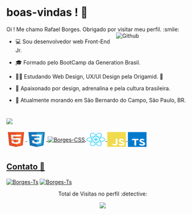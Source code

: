 # boas-vindas ! 👋

</p>
<div size='20px'> Oi ! Me chamo Rafael Borges. Obrigado por visitar meu perfil. :smile: 
</div>



<img width="43%" align="right" alt="Github" src="https://i.imgur.com/6T8EXes.png"/>


- 💻 Sou desenvolvedor web Front-End Jr.

- 🎓 Formado pelo BootCamp da Generation Brasil. 
  
- 👨‍🎓 Estudando Web Design, UX/UI Design pela Origamid. 🐺

- 💖 Apaixonado por design, adrenalina e pela cultura brasileira.

- 📍 Atualmente morando em São Bernardo do Campo, São Paulo, BR.

#

<div>
  <a href="https://github.com/okborges">
  <img height="200em" src="https://github-readme-stats.vercel.app/api/top-langs/?username=okborges&layout=compact&langs_count=7&theme=codeSTACKr"/>
</div>
  
<div style="display: inline_block"><br>
  <img align="center" alt="Borges-HTML" height="40" width="50" src="https://raw.githubusercontent.com/devicons/devicon/master/icons/html5/html5-original.svg">
  <img align="center" alt="Borges-CSS" height="40" width="50" src="https://raw.githubusercontent.com/devicons/devicon/master/icons/css3/css3-original.svg">
  <img align="center" alt="Borges-CSS" height="40" width="50" src="https://cdn.jsdelivr.net/gh/devicons/devicon/icons/angularjs/angularjs-original.svg">
  <img align="center" alt="Borges-React" height="40" width="50" src="https://raw.githubusercontent.com/devicons/devicon/master/icons/react/react-original.svg">
  <img align="center" alt="Borges-Js" height="40" width="50" src="https://raw.githubusercontent.com/devicons/devicon/master/icons/javascript/javascript-plain.svg">
  <img align="center" alt="Borges-Ts" height="40" width="50" src="https://raw.githubusercontent.com/devicons/devicon/master/icons/typescript/typescript-plain.svg">
</div>
 
#
## Contato 🤙
  <div>
   <a href= https://www.linkedin.com/in/okborges target="_blank" >
    <img align="center" alt="Borges-Ts" src="https://img.shields.io/badge/LinkedIn-0077B5?style=for-the-badge&logo=linkedin&logoColor=white"></a>
  
   <a href= mailto:rafaelborges.av@gmail.com >
    <img align="center" alt="Borges-Ts"  src="https://img.shields.io/badge/Gmail-D14836?style=for-the-badge&logo=gmail&logoColor=white"></a>
  
  </div>
  
  <p align="center"> Total de Visitas no perfil :detective: <br>
<p align="center"> 
   <img alingn="center" src="https://profile-counter.glitch.me/okborges/count.svg" />
</p>
  
